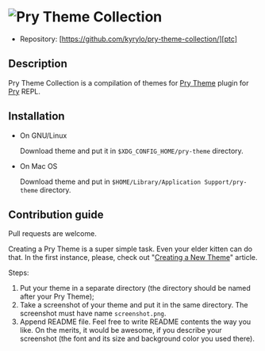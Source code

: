 ![Pry Theme Collection][ptclogo]
================================

* Repository: [https://github.com/kyrylo/pry-theme-collection/][ptc]

Description
-----------

Pry Theme Collection is a compilation of themes for [Pry Theme][pt] plugin for
[Pry][pry] REPL.

Installation
------------

* On GNU/Linux

    Download theme and put it in `$XDG_CONFIG_HOME/pry-theme` directory.

* On Mac OS

    Download theme and put in `$HOME/Library/Application Support/pry-theme` directory.


Contribution guide
------------------

Pull requests are welcome.

Creating a Pry Theme is a super simple task. Even your elder kitten can do that.
In the first instance, please, check out "[Creating a New Theme][new_theme]"
article.

Steps:

1. Put your theme in a separate directory (the directory should be named after
   your Pry Theme);
2. Take a screenshot of your theme and put it in the same directory. The
   screenshot must have name `screenshot.png`. 
3. Append README file. Feel free to write README contents the way you like.
   On the merits, it would be awesome, if you describe your screenshot (the
   font and its size and background color you used there).

[ptclogo]: http://img-fotki.yandex.ru/get/5702/98991937.a/0_7cbde_72b59f7_orig
[ptc]: https://github.com/kyrylo/pry-theme-collection/
[pt]: https://github.com/kyrylo/pry-theme/ "Pry Theme's home page"
[pry]: https://github.com/pry/pry/ "Pry's home page"
[new_theme]: https://github.com/kyrylo/pry-theme/wiki/Creating-a-New-Theme "Creating a New Theme"
